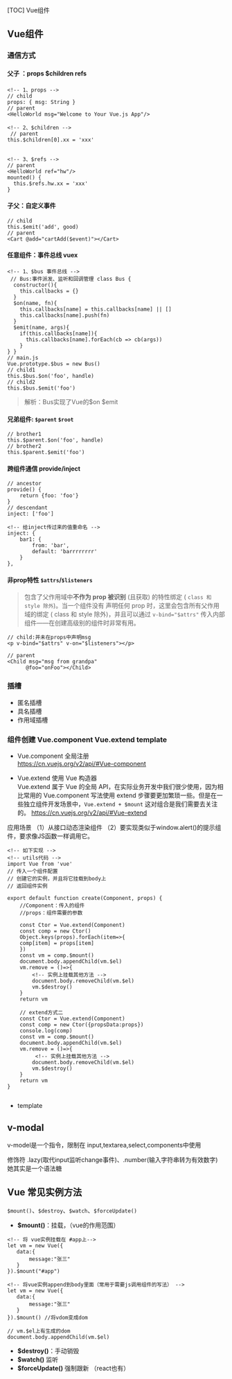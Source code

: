 <!--
 * @Author: your name
 * @Date: 2020-06-14 16:14:32
 * @LastEditTime: 2020-07-02 15:57:58
 * @LastEditors: Please set LastEditors
 * @Description: In User Settings Edit
 * @FilePath: /web/vue/vue.md
--> 
<!-- 1.在父组件的created里面，父组件先于子组件创建 -->
[TOC] Vue组件
## Vue组件
### 通信方式
#### 父子 ：props $children refs
```
<!-- 1、props -->
// child
props: { msg: String }
// parent
<HelloWorld msg="Welcome to Your Vue.js App"/>

```
```
<!-- 2、$children -->
 // parent
this.$children[0].xx = 'xxx'
 
```
```
<!-- 3、$refs -->
// parent
<HelloWorld ref="hw"/>
mounted() {
  this.$refs.hw.xx = 'xxx'
}
```


#### 子父：自定义事件 
```
// child
this.$emit('add', good)
// parent
<Cart @add="cartAdd($event)"></Cart>
```
#### 任意组件：事件总线  vuex
```
<!-- 1、$bus 事件总线 -->
 // Bus:事件派发、监听和回调管理 class Bus {
  constructor(){
    this.callbacks = {}
  }
  $on(name, fn){
    this.callbacks[name] = this.callbacks[name] || []
    this.callbacks[name].push(fn)
  }
  $emit(name, args){
    if(this.callbacks[name]){
      this.callbacks[name].forEach(cb => cb(args))
    }
} }
// main.js
Vue.prototype.$bus = new Bus()
// child1
this.$bus.$on('foo', handle)
// child2
this.$bus.$emit('foo')
```
> 解析：Bus实现了Vue的$on   $emit   
#### 兄弟组件: `$parent`   `$root`
```
// brother1
this.$parent.$on('foo', handle)
// brother2
this.$parent.$emit('foo')
```
#### 跨组件通信 provide/inject
```
// ancestor
provide() {
    return {foo: 'foo'}
}
// descendant
inject: ['foo']

<!-- 给inject传过来的值重命名 -->
inject: {
    bar1: {
        from: 'bar',
        default: 'barrrrrrrr'
    }
}, 
```
#### ⾮prop特性  `$attrs`/`$listeners`

>包含了父作用域中**不作为 prop 被识别** (且获取) 的特性绑定 ( `class 和 style 除外`)。当一个组件没有 声明任何 prop 时，这里会包含所有父作用域的绑定 ( class 和 style 除外)，并且可以通过 `v-bind="$attrs"` 传入内部组件——在创建高级别的组件时非常有用。
```
// child:并未在props中声明msg 
<p v-bind="$attrs" v-on="$listeners"></p>

// parent
<Child msg="msg from grandpa"
      @foo="onFoo"></Child>
```


### 插槽
- 匿名插槽
- 具名插槽
- 作用域插槽

### 组件创建  Vue.component  Vue.extend  template
- Vue.component 全局注册   
https://cn.vuejs.org/v2/api/#Vue-component 

- Vue.extend 使用 Vue 构造器   
Vue.extend 属于 Vue 的全局 API，在实际业务开发中我们很少使用，因为相比常用的 Vue.component 写法使用 extend 步骤要更加繁琐一些。但是在一些独立组件开发场景中，`Vue.extend + $mount` 这对组合是我们需要去关注的。
https://cn.vuejs.org/v2/api/#Vue-extend 

应用场景
（1）从接口动态渲染组件
（2）要实现类似于window.alert()的提示组件，要求像JS函数一样调用它。


```
<!-- 如下实现 -->
<!-- utils代码 -->
import Vue from 'vue'
// 传入一个组件配置
// 创建它的实例，并且将它挂载到body上
// 返回组件实例

export default function create(Component, props) {
    //Component：传入的组件
    //props：组件需要的参数

    const Ctor = Vue.extend(Component)
    const comp = new Ctor()
    Object.keys(props).forEach(item=>{
    comp[item] = props[item]
    })
    const vm = comp.$mount()
    document.body.appendChild(vm.$el)
    vm.remove = ()=>{
        <!-- 实例上挂载其他方法 -->
        document.body.removeChild(vm.$el)
        vm.$destroy()
    }
    return vm

    // extend方式二
    const Ctor = Vue.extend(Component)
    const comp = new Ctor({propsData:props})
    console.log(comp)
    const vm = comp.$mount()
    document.body.appendChild(vm.$el)
    vm.remove = ()=>{
         <!-- 实例上挂载其他方法 -->
        document.body.removeChild(vm.$el)
        vm.$destroy()
    }
    return vm
}


```

- template

## v-modal
v-model是一个指令，限制在 input,textarea,select,components中使用

修饰符 .lazy(取代input监听change事件)、.number(输入字符串转为有效数字)
她其实是一个语法糖

 ## Vue 常见实例方法
 
 `$mount()`、`$destroy`、`$watch`、`$forceUpdate()`
 - **$mount()**：挂载，（vue的作用范围）
 ```
 <!-- 将 vue实例挂载在 #app上-->
 let vm = new Vue({
    data:{
        message:"张三"
    }
}).$mount("#app")

<!-- 将vue实例append到body里面（常用于需要js调用组件的写法） -->
 let vm = new Vue({
    data:{
        message:"张三"
    }
}).$mount() //将vdom变成dom

// vm.$el上有生成的dom
document.body.appendChild(vm.$el)
 ```
 - **$destroy()**：手动销毁
 - **$watch()** 监听
 - **$forceUpdate()** 强制跟新 （react也有）
 
 